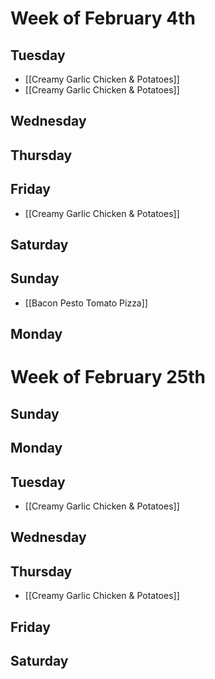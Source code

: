 # Week of February 4th
## Tuesday
- [[Creamy Garlic Chicken & Potatoes]]
- [[Creamy Garlic Chicken & Potatoes]]
## Wednesday
## Thursday
## Friday
- [[Creamy Garlic Chicken & Potatoes]]
## Saturday
## Sunday
- [[Bacon Pesto Tomato Pizza]]
## Monday
# Week of February 25th
## Sunday
## Monday

## Tuesday
- [[Creamy Garlic Chicken & Potatoes]]
## Wednesday

## Thursday
- [[Creamy Garlic Chicken & Potatoes]]

## Friday

## Saturday
